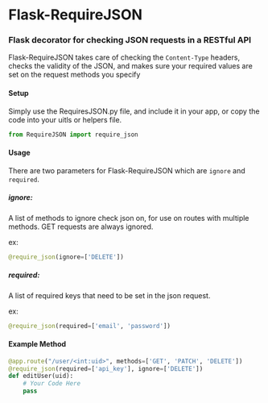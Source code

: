 # Flask-RequireJSON

### Flask decorator for checking JSON requests in a RESTful API

Flask-RequireJSON takes care of checking the ```Content-Type``` headers, checks the validity of the JSON, and makes sure your required values are set on the request methods you specify

#### Setup

Simply use the RequiresJSON.py file, and include it in your app, or copy the code into your uitls or helpers file.

``` python
from RequireJSON import require_json
```

#### Usage

There are two parameters for Flask-RequireJSON which are ``` ignore ``` and ``` required ```.

##### ignore:
A list of methods to ignore check json on, for use on routes with multiple methods. GET requests are always ignored. 

ex: 
``` python 
@require_json(ignore=['DELETE']) 
``` 


##### required:
A list of required keys that need to be set in the json request. 

ex: 
``` python 
@require_json(required=['email', 'password']) 
```

#### Example Method

``` python
@app.route("/user/<int:uid>", methods=['GET', 'PATCH', 'DELETE'])
@require_json(required=['api_key'], ignore=['DELETE'])
def editUser(uid):
    # Your Code Here
    pass
```

